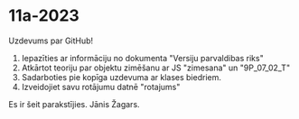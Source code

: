 # 11a-2023
Uzdevums par GitHub!


1. Iepazīties ar informāciju no dokumenta "Versiju parvaldibas riks"
2. Atkārtot teoriju par objektu zimēšanu ar JS "zimesana" un "9P_07_02_T"
3. Sadarboties pie kopīga uzdevuma ar klases biedriem.
4. Izveidojiet savu rotājumu datnē "rotajums"


Es ir šeit parakstījies.
Jānis Žagars.
